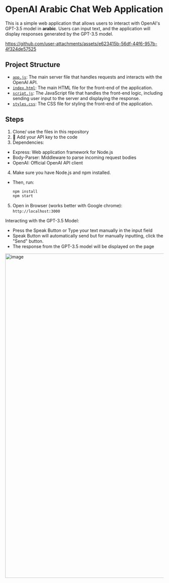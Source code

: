 # OpenAI Arabic Chat Web Application

This is a simple web application that allows users to interact with OpenAI's GPT-3.5 model in **arabic**. Users can input text, and the application will display responses generated by the GPT-3.5 model.


https://github.com/user-attachments/assets/e623415b-56df-44f6-957b-4f324de57525


## Project Structure

- [`app.js`](./app.js): The main server file that handles requests and interacts with the OpenAI API.
- [`index.html`](./index.html): The main HTML file for the front-end of the application.
- [`script.js`](./script.js): The JavaScript file that handles the front-end logic, including sending user input to the server and displaying the response.
- [`styles.css`](./styles.css): The CSS file for styling the front-end of the application.

## Steps
1. Clone/ use the files in this repository
2. 🔑 Add your API key to the code
3. Dependencies:
- Express: Web application framework for Node.js
- Body-Parser: Middleware to parse incoming request bodies
- OpenAI: Official OpenAI API client
4. Make sure you have Node.js and npm installed.
- Then, run:
  ```bash
  npm install
  npm start
  ```
5. Open in Browser (works better with Google chrome):
``` http://localhost:3000 ```

Interacting with the GPT-3.5 Model: 
- Press the Speak Button or Type your text manually in the input field
- Speak Button will automatically send but for manually inputting, click the "Send" button.
- The response from the GPT-3.5 model will be displayed on the page

<img width="1032" alt="image" src="https://github.com/user-attachments/assets/7b1e8318-df2f-4db6-99c9-5ffd0fc85b62">


